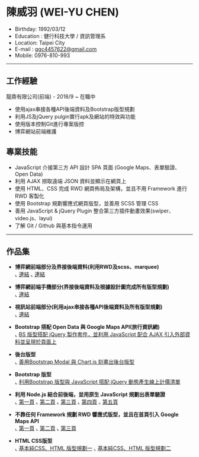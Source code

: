 # 陳威羽 (WEI-YU CHEN)
- Birthday: 1992/03/12
- Education : 健行科技大學 / 資訊管理系
- Location: Taipei City
- E-mail : ggc4457622@gmail.com
- Mobile: 0976-810-993
<hr>

## 工作經驗
龍鼎有限公司(前端) - 2018/9 ~ 在職中
- 使用ajax串接各種API後端資料及Bootstrap版型規劃
- 利用JS及jQuery pulgin實行apk及網站的特效與功能
- 使用版本控制Git進行專案版控
- 博弈網站前端維護

## 專業技能
- JavaScript 介接第三方 API 設計 SPA 頁面 (Google Maps、表單驗證、Open Data)
- 利用 AJAX 撈取遠端 JSON 資料並顯示在網頁上
- 使用 HTML、CSS 完成 RWD 網頁佈局及架構，並且不用 Framework 進行 RWD 客製化
- 使用 Bootstrap 規劃響應式網頁版型，並善用 SCSS 管理 CSS
- 善用 JavaScript & jQuery Plugin 整合第三方插件動畫效果(swiper、video.js、layui)
- 了解 Git / Github 與基本指令運用
<hr>

## 作品集
- <b>博弈網前端部分及界接後端資料(利用RWD及scss、marquee)</b><br>
   ⌞ <a href="https://www.xmt518.com/?desktop=1" target="_blank">連結</a>
   ⌞ <a href="https://www.xmt518.com/?mob=1" target="_blank">連結</a>
   
- <b>博弈網前端手機部分(界接後端資料及根據設計圖完成所有版型規劃)</b><br>
   ⌞ <a href="https://www.jfw188.com/?mob=1" target="_blank">連結</a>

- <b>視訊站前端部分(利用ajax串接各種API後端資料及所有版型規劃)</b><br>
   ⌞ <a href="http://125.227.152.72:8081/video_front/index.html" target="_blank">連結</a>

- <b>Bootstrap 搭配 Open Data 與 Google Maps API(旅行資訊網)</b><br>
  ⌞ <a href="https://wei4457622.github.io/bootstrap-api/" target="_blank">BS 版型搭配 jQuery 製作套件，並利用 JavaScript 配合 AJAX 引入外部資料並呈現於頁面上</a>

- <b>後台版型</b><br>
  ⌞ <a href="https://wei4457622.github.io/ordersystem/index.html" target="_blank">善用Bootstrap Modal 與 Chart.js 刻畫出後台版型</a>

- <b>Bootstrap 版型</b><br>
  ⌞ <a href="https://wei4457622.github.io/source1/" target="_blank">利用Bootstrap 版型與 JavaScript 搭配 jQuery 動態產生線上計價清單</a>

- <b>利用 Node.js 結合前後端，並用原生 JavaScript 規劃出表單驗證</b><br>
  ⌞ <a href="https://wei4457622.github.io/invaildForm/public/index.html" target="_blank">第一頁</a>
  ⌞ <a href="https://wei4457622.github.io/invaildForm/public/step2.html" target="_blank">第二頁</a>
  ⌞ <a href="https://wei4457622.github.io/invaildForm/public/step3.html" target="_blank">第三頁</a>
  ⌞ <a href="https://wei4457622.github.io/invaildForm/public/step4.html" target="_blank">第四頁</a>
  ⌞ <a href="https://wei4457622.github.io/invaildForm/public/step5.html" target="_blank">第五頁</a>

- <b>不靠任何 Framework 規劃 RWD 響應式版型，並且在首頁引入 Google Maps API</b><br>
  ⌞ <a href="https://wei4457622.github.io/RWD/" target="_blank">第一頁</a>
  ⌞ <a href="https://wei4457622.github.io/RWD/order.html" target="_blank">第二頁</a>
  ⌞ <a href="https://wei4457622.github.io/RWD/login.html" target="_blank">第三頁</a>

- <b>HTML CSS版型</b><br>
⌞ <a href="https://wei4457622.github.io/wei0808/" target="_blank">基本純CSS、HTML 版型規劃一</a>
⌞ <a href="https://wei4457622.github.io/wei0809/" target="_blank">基本純CSS、HTML 版型規劃二</a>












